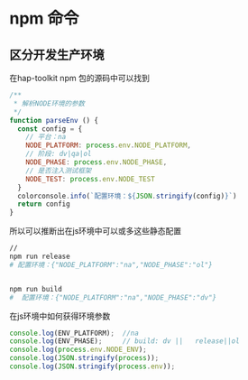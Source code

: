 # npm 命令

## 区分开发生产环境
在hap-toolkit npm 包的源码中可以找到
```js
/**
 * 解析NODE环境的参数
 */
function parseEnv () {
  const config = {
    // 平台：na
    NODE_PLATFORM: process.env.NODE_PLATFORM,
    // 阶段: dv|qa|ol
    NODE_PHASE: process.env.NODE_PHASE,
    // 是否注入测试框架
    NODE_TEST: process.env.NODE_TEST
  }
  colorconsole.info(`配置环境：${JSON.stringify(config)}`)
  return config
}
```

所以可以推断出在js环境中可以或多这些静态配置

```bash
//
npm run release
# 配置环境：{"NODE_PLATFORM":"na","NODE_PHASE":"ol"}


npm run build
#  配置环境：{"NODE_PLATFORM":"na","NODE_PHASE":"dv"}

```
在js环境中如何获得环境参数
```js
console.log(ENV_PLATFORM);  //na
console.log(ENV_PHASE);     // build: dv ||   release||ol
console.log(process.env.NODE_ENV);
console.log(JSON.stringify(process));
console.log(JSON.stringify(process.env));
```